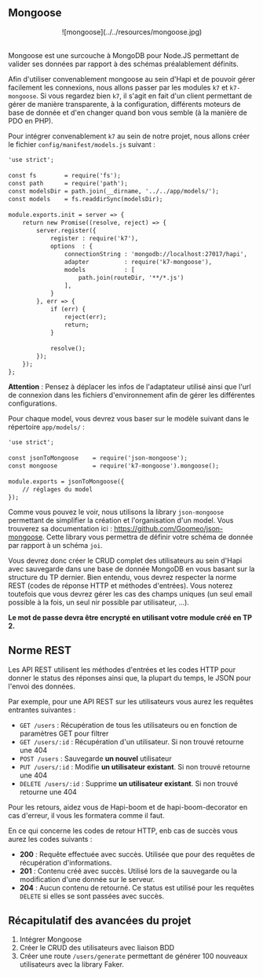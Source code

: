 ## Mongoose

<center>
![mongoose](../../resources/mongoose.jpg)
<br>
<br>
</center>

Mongoose est une surcouche à MongoDB pour Node.JS permettant de valider ses données par rapport à des schémas préalablement définits.

Afin d'utiliser convenablement mongoose au sein d'Hapi et de pouvoir gérer facilement les connexions, nous allons passer par les modules `k7` et `k7-mongoose`. Si vous regardez bien `k7`, il s'agit en fait d'un client permettant de gérer de manière transparente, à la configuration, différents moteurs de base de donnée et d'en changer quand bon vous semble (à la manière de PDO en PHP).

Pour intégrer convenablement `k7` au sein de notre projet, nous allons créer le fichier `config/manifest/models.js` suivant :

```
'use strict';

const fs        = require('fs');
const path      = require('path');
const modelsDir = path.join(__dirname, '../../app/models/');
const models    = fs.readdirSync(modelsDir);

module.exports.init = server => {
    return new Promise((resolve, reject) => {
        server.register({
            register : require('k7'),
            options  : {
                connectionString : 'mongodb://localhost:27017/hapi',
                adapter          : require('k7-mongoose'),
                models           : [
                    path.join(routeDir, '**/*.js')
                ],
            }
        }, err => {
            if (err) {
                reject(err);
                return;
            }

            resolve();
        });
    });
};
```

**Attention** : Pensez à déplacer les infos de l'adaptateur utilisé ainsi que l'url de connexion dans les fichiers d'environnement afin de gérer les différentes configurations.

Pour chaque model, vous devrez vous baser sur le modèle suivant dans le répertoire `app/models/` :

```
'use strict';

const jsonToMongoose    = require('json-mongoose');
const mongoose          = require('k7-mongoose').mongoose();

module.exports = jsonToMongoose({
    // réglages du model
});
```

Comme vous pouvez le voir, nous utilisons la library `json-mongoose` permettant de simplifier la création et l'organisation d'un model. Vous trouverez sa documentation ici : https://github.com/Goomeo/json-mongoose. Cette library vous permettra de définir votre schéma de donnée par rapport à un schéma `joi`.

Vous devrez donc créer le CRUD complet des utilisateurs au sein d'Hapi avec sauvegarde dans une base de donnée MongoDB en vous basant sur la structure du TP dernier. Bien entendu, vous devrez respecter la norme REST (codes de réponse HTTP et méthodes d'entrées).
Vous noterez toutefois que vous devrez gérer les cas des champs uniques (un seul email possible à la fois, un seul nir possible par utilisateur, ...).

**Le mot de passe devra être encrypté en utilisant votre module créé en TP 2.**

## Norme REST

Les API REST utilisent les méthodes d'entrées et les codes HTTP pour donner le status des réponses ainsi que, la plupart du temps, le JSON pour l'envoi des données.

Par exemple, pour une API REST sur les utilisateurs vous aurez les requêtes entrantes suivantes :

- `GET /users` : Récupération de tous les utilisateurs ou en fonction de paramètres GET pour filtrer
- `GET /users/:id` : Récupération d'un utilisateur. Si non trouvé retourne une 404
- `POST /users` : Sauvegarde **un nouvel** utilisateur
- `PUT /users/:id` : Modifie **un utilisateur existant**. Si non trouvé retourne une 404
- `DELETE /users/:id` : Supprime **un utilisateur existant**. Si non trouvé retourne une 404

Pour les retours, aidez vous de Hapi-boom et de hapi-boom-decorator en cas d'erreur, il vous les formatera comme il faut.

En ce qui concerne les codes de retour HTTP, enb cas de succès vous aurez les codes suivants :

- **200** : Requête effectuée avec succès. Utilisée que pour des requêtes de récupération d'informations.
- **201** : Contenu créé avec succès. Utilisé lors de la sauvegarde ou la modification d'une donnée sur le serveur.
- **204** : Aucun contenu de retourné. Ce status est utilisé pour les requêtes `DELETE` si elles se sont passées avec succès.

## Récapitulatif des avancées du projet

1. Intégrer Mongoose
2. Créer le CRUD des utilisateurs avec liaison BDD
3. Créer une route `/users/generate` permettant de générer 100 nouveaux utilisateurs avec la library Faker.
